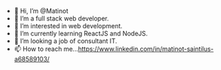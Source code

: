 - 👋 Hi, I’m @Matinot
- 👀 I’m a full stack web developer.
- 👀 I’m interested in web development.
- 🌱 I’m currently learning ReactJS and NodeJS.
- 💞️ I’m looking a job of consultant IT.
- 📫 How to reach me...https://www.linkedin.com/in/matinot-saintilus-a68589103/

<!---
Matinot/Matinot is a ✨ special ✨ repository because its `README.md` (this file) appears on your GitHub profile.
You can click the Preview link to take a look at your changes.
--->
